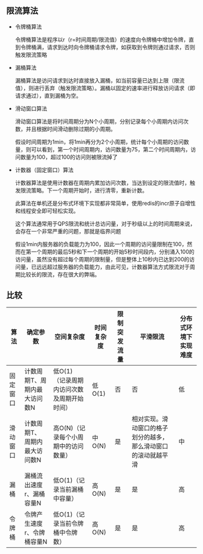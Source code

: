  ## 限流算法
 
 - 令牌桶算法
    
    令牌桶算法是程序以r（r=时间周期/限流值）的速度向令牌桶中增加令牌，直到令牌桶满，请求到达时向令牌桶请求令牌，如获取到令牌则通过请求，否则触发限流策略
 
 - 漏桶算法
    
    漏桶算法是访问请求到达时直接放入漏桶，如当前容量已达到上限（限流值），则进行丢弃（触发限流策略）。漏桶以固定的速率进行释放访问请求（即请求通过），直到漏桶为空。
    
 - 滑动窗口算法
    
    滑动窗口算法是将时间周期分为N个小周期，分别记录每个小周期内访问次数，并且根据时间滑动删除过期的小周期。
    
    假设时间周期为1min，将1min再分为2个小周期，统计每个小周期的访问数量，则可以看到，第一个时间周期内，访问数量为75，第二个时间周期内，访问数量为100，超过100的访问则被限流掉了 
 
 - 计数器（固定窗口）算法
 
    计数器算法是使用计数器在周期内累加访问次数，当达到设定的限流值时，触发限流策略。下一个周期开始时，进行清零，重新计数。
 
    此算法在单机还是分布式环境下实现都非常简单，使用redis的incr原子自增性和线程安全即可轻松实现。
    
    这个算法通常用于QPS限流和统计总访问量，对于秒级以上的时间周期来说，会存在一个非常严重的问题，那就是临界问题
    
    假设1min内服务器的负载能力为100，因此一个周期的访问量限制在100，然而在第一个周期的最后5秒和下一个周期的开始5秒时间段内，分别涌入100的访问量，虽然没有超过每个周期的限制量，但是整体上10秒内已达到200的访问量，已远远超过服务器的负载能力，由此可见，计数器算法方式限流对于周期比较长的限流，存在很大的弊端。
    
 ## 比较
 
 | 算法 | 确定参数 | 空间复杂度| 时间复杂度 | 限制突发流量 | 平滑限流 | 分布式环境下实现难度 |
 |-|-|-|-|-|-|-|
 | 固定窗口 | 计数周期T、周期内最大访问数N|低O(1) （记录周期内访问次数及周期开始时间）|低O(1)|否|否|低|
 | 滑动窗口 | 计数周期T、 周期内最大访问数N|高O(N)（记录每个小周期中的访问数量）|中O(N)|是|相对实现。滑动窗口的格子划分的越多，那么滑动窗口的滚动就越平滑|中|
 | 漏桶 |漏桶流出速度r、漏桶容量N|低O(1)（记录当前漏桶中容量）|高O(N)|是|是|高|
 | 令牌桶 |令牌产生速度r、令牌桶容量N|低O(1)（记录当前令牌桶中令牌数）|高O(N)|是|是|高|
 